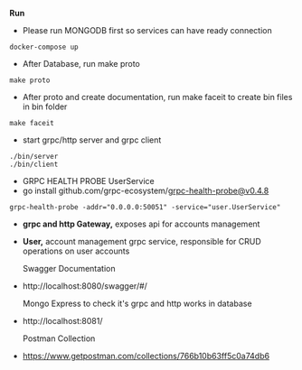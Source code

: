 **Run**
* Please run MONGODB first so services can have ready connection
```shell
docker-compose up 
```
* After  Database, run make proto
```shell
make proto
```

* After  proto and create documentation, run make faceit to create bin files in bin folder
```shell
make faceit
```

* start grpc/http server and grpc client 
```shell
./bin/server
./bin/client
```


* GRPC HEALTH PROBE UserService
* go install github.com/grpc-ecosystem/grpc-health-probe@v0.4.8
```shell
grpc-health-probe -addr="0.0.0.0:50051" -service="user.UserService"
```



* **grpc and http Gateway,** exposes api for accounts management
* **User,** account management grpc service, responsible for CRUD operations on user accounts

   Swagger Documentation
* http://localhost:8080/swagger/#/  
  
  Mongo Express to check it's grpc and http works in database
* http://localhost:8081/
  
   Postman Collection
* https://www.getpostman.com/collections/766b10b63ff5c0a74db6

